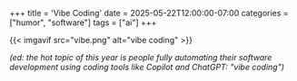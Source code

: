 +++
title = 'Vibe Coding'
date = 2025-05-22T12:00:00-07:00
categories = ["humor", "software"]
tags = ["ai"]
+++

{{< imgavif src="vibe.png" alt="vibe coding" >}}

_(ed: the hot topic of this year is people fully automating
their software development using coding tools like Copilot and ChatGPT:
"vibe coding")_
